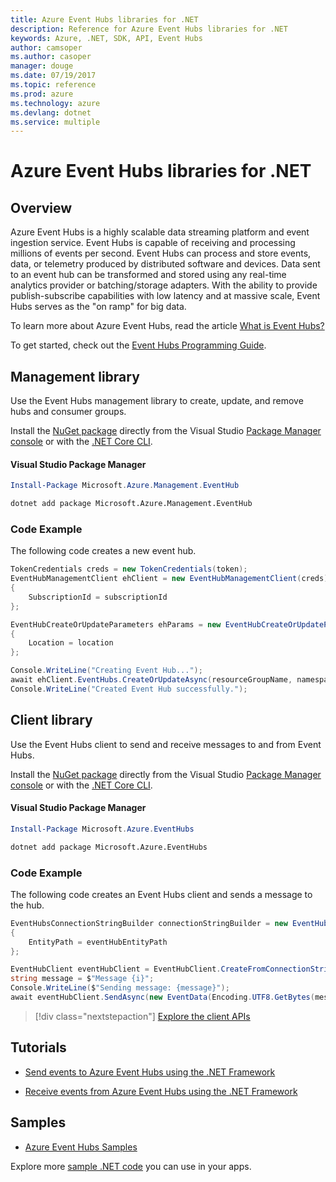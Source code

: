 ```yaml
---
title: Azure Event Hubs libraries for .NET
description: Reference for Azure Event Hubs libraries for .NET
keywords: Azure, .NET, SDK, API, Event Hubs
author: camsoper
ms.author: casoper
manager: douge
ms.date: 07/19/2017
ms.topic: reference
ms.prod: azure
ms.technology: azure
ms.devlang: dotnet
ms.service: multiple
---
```


# Azure Event Hubs libraries for .NET

## Overview

Azure Event Hubs is a highly scalable data streaming platform and event ingestion service. Event Hubs is capable of receiving and processing millions of events per second. Event Hubs can process and store events, data, or telemetry produced by distributed software and devices. Data sent to an event hub can be transformed and stored using any real-time analytics provider or batching/storage adapters. With the ability to provide publish-subscribe capabilities with low latency and at massive scale, Event Hubs serves as the "on ramp" for big data.

To learn more about Azure Event Hubs, read the article [What is Event Hubs?](/azure/event-hubs/event-hubs-what-is-event-hubs)

To get started, check out the [Event Hubs Programming Guide](/azure/event-hubs/event-hubs-programming-guide).

## Management library

Use the Event Hubs management library to create, update, and remove hubs and consumer groups.

Install the [NuGet package](https://www.nuget.org/packages/Microsoft.Azure.Management.EventHub) directly from the Visual Studio [Package Manager console][PackageManager] or with the [.NET Core CLI][DotNetCLI].

#### Visual Studio Package Manager

```powershell
Install-Package Microsoft.Azure.Management.EventHub
```

```bash
dotnet add package Microsoft.Azure.Management.EventHub
```

### Code Example

The following code creates a new event hub.

```csharp
TokenCredentials creds = new TokenCredentials(token);
EventHubManagementClient ehClient = new EventHubManagementClient(creds)
{
    SubscriptionId = subscriptionId
};

EventHubCreateOrUpdateParameters ehParams = new EventHubCreateOrUpdateParameters()
{
    Location = location
};

Console.WriteLine("Creating Event Hub...");
await ehClient.EventHubs.CreateOrUpdateAsync(resourceGroupName, namespaceName, EventHubName, ehParams);
Console.WriteLine("Created Event Hub successfully.");
```

## Client library

Use the Event Hubs client to send and receive messages to and from Event Hubs.

Install the [NuGet package](https://www.nuget.org/packages/Microsoft.Azure.EventHubs) directly from the Visual Studio [Package Manager console][PackageManager] or with the [.NET Core CLI][DotNetCLI].

#### Visual Studio Package Manager

```powershell
Install-Package Microsoft.Azure.EventHubs
```

```bash
dotnet add package Microsoft.Azure.EventHubs
```

### Code Example

The following code creates an Event Hubs client and sends a message to the hub.

```csharp
EventHubsConnectionStringBuilder connectionStringBuilder = new EventHubsConnectionStringBuilder(eventHubConnectionString)
{
    EntityPath = eventHubEntityPath
};

EventHubClient eventHubClient = EventHubClient.CreateFromConnectionString(connectionStringBuilder.ToString());
string message = $"Message {i}";
Console.WriteLine($"Sending message: {message}");
await eventHubClient.SendAsync(new EventData(Encoding.UTF8.GetBytes(message)));
```

> [!div class="nextstepaction"]
> [Explore the client APIs](/dotnet/api/overview/azure/eventhub/client)

## Tutorials

* [Send events to Azure Event Hubs using the .NET Framework](/azure/event-hubs/event-hubs-dotnet-framework-getstarted-send)

* [Receive events from Azure Event Hubs using the .NET Framework](/azure/event-hubs/event-hubs-dotnet-framework-getstarted-receive-eph)

## Samples

* [Azure Event Hubs Samples](https://github.com/Azure/azure-event-hubs/tree/master/samples)

Explore more [sample .NET code](https://azure.microsoft.com/resources/samples/?platform=dotnet) you can use in your apps.

[PackageManager]: https://docs.microsoft.com/nuget/tools/package-manager-console
[DotNetCLI]: https://docs.microsoft.com/dotnet/core/tools/dotnet-add-package
